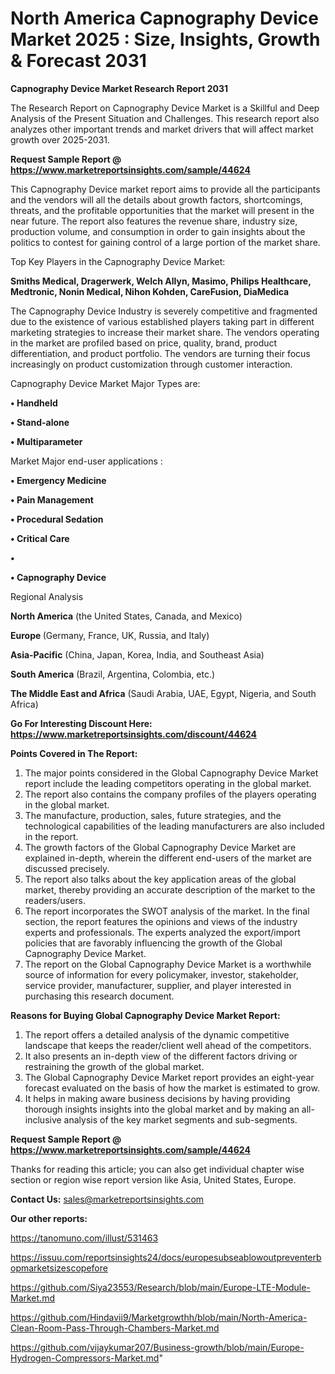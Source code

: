 # North America Capnography Device Market 2025 : Size, Insights, Growth & Forecast 2031

<strong>Capnography Device Market Research Report 2031</strong>

The Research Report on Capnography Device Market is a Skillful and Deep Analysis of the Present Situation and Challenges. This research report also analyzes other important trends and market drivers that will affect market growth over 2025-2031.

<strong>Request Sample Report @ <a href=https://www.marketreportsinsights.com/sample/44624>https://www.marketreportsinsights.com/sample/44624</a></strong>

This Capnography Device market report aims to provide all the participants and the vendors will all the details about growth factors, shortcomings, threats, and the profitable opportunities that the market will present in the near future. The report also features the revenue share, industry size, production volume, and consumption in order to gain insights about the politics to contest for gaining control of a large portion of the market share.

Top Key Players in the Capnography Device Market:

<strong>Smiths Medical, Dragerwerk, Welch Allyn, Masimo, Philips Healthcare, Medtronic, Nonin Medical, Nihon Kohden, CareFusion, DiaMedica</strong>

The Capnography Device Industry is severely competitive and fragmented due to the existence of various established players taking part in different marketing strategies to increase their market share. The vendors operating in the market are profiled based on price, quality, brand, product differentiation, and product portfolio. The vendors are turning their focus increasingly on product customization through customer interaction.

Capnography Device Market Major Types are:

<strong>•  Handheld

•  Stand-alone

•  Multiparameter</strong>

Market Major end-user applications :

<strong>•  Emergency Medicine

•  Pain Management

•  Procedural Sedation

•  Critical Care

•  

•  Capnography Device</strong>

Regional Analysis

</u><strong><b>North America</b></strong> (the United States, Canada, and Mexico)

<strong><b>Europe </b></strong>(Germany, France, UK, Russia, and Italy)

<strong><b>Asia-Pacific</b></strong> (China, Japan, Korea, India, and Southeast Asia)

<strong><b>South America</b></strong> (Brazil, Argentina, Colombia, etc.)

<strong><b>The Middle East and Africa</b></strong> (Saudi Arabia, UAE, Egypt, Nigeria, and South Africa)

<strong>Go For Interesting Discount Here: <a href=https://www.marketreportsinsights.com/discount/44624>https://www.marketreportsinsights.com/discount/44624</a></strong>

<strong>Points Covered in The Report:</strong>
<ol>
  <li>The major points considered in the Global Capnography Device Market report include the leading competitors operating in the global market.</li>
  <li>The report also contains the company profiles of the players operating in the global market.</li>
  <li>The manufacture, production, sales, future strategies, and the technological capabilities of the leading manufacturers are also included in the report.</li>
  <li>The growth factors of the Global Capnography Device Market are explained in-depth, wherein the different end-users of the market are discussed precisely.</li>
  <li>The report also talks about the key application areas of the global market, thereby providing an accurate description of the market to the readers/users.</li>
  <li>The report incorporates the SWOT analysis of the market. In the final section, the report features the opinions and views of the industry experts and professionals. The experts analyzed the export/import policies that are favorably influencing the growth of the Global Capnography Device Market.</li>
  <li>The report on the Global Capnography Device Market is a worthwhile source of information for every policymaker, investor, stakeholder, service provider, manufacturer, supplier, and player interested in purchasing this research document.</li>
</ol>
<strong>Reasons for Buying Global Capnography Device Market Report:</strong>

<ol>
  <li>The report offers a detailed analysis of the dynamic competitive landscape that keeps the reader/client well ahead of the competitors.</li>
  <li>It also presents an in-depth view of the different factors driving or restraining the growth of the global market.</li>
  <li>The Global Capnography Device Market report provides an eight-year forecast evaluated on the basis of how the market is estimated to grow.</li>
  <li>It helps in making aware business decisions by having providing thorough insights insights into the global market and by making an all-inclusive analysis of the key market segments and sub-segments.</li>
</ol>
<strong>Request Sample Report @ <a href=https://www.marketreportsinsights.com/sample/44624>https://www.marketreportsinsights.com/sample/44624</a></strong>


Thanks for reading this article; you can also get individual chapter wise section or region wise report version like Asia, United States, Europe.

<strong>Contact Us:</strong>
sales@marketreportsinsights.com

<strong>Our other reports:</strong>

<a href=https://tanomuno.com/illust/531463>https://tanomuno.com/illust/531463</a>

<a href=https://issuu.com/reportsinsights24/docs/europesubseablowoutpreventerbopmarketsizescopefore>https://issuu.com/reportsinsights24/docs/europesubseablowoutpreventerbopmarketsizescopefore</a>

<a href=https://github.com/Siya23553/Research/blob/main/Europe-LTE-Module-Market.md>https://github.com/Siya23553/Research/blob/main/Europe-LTE-Module-Market.md</a>

<a href=https://github.com/Hindavii9/Marketgrowthh/blob/main/North-America-Clean-Room-Pass-Through-Chambers-Market.md>https://github.com/Hindavii9/Marketgrowthh/blob/main/North-America-Clean-Room-Pass-Through-Chambers-Market.md</a>

<a href=https://github.com/vijaykumar207/Business-growth/blob/main/Europe-Hydrogen-Compressors-Market.md>https://github.com/vijaykumar207/Business-growth/blob/main/Europe-Hydrogen-Compressors-Market.md</a>"
